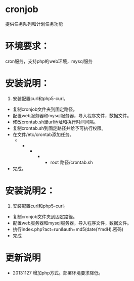 cronjob
=======
提供任务队列和计划任务功能

环境要求：
=======
cron服务，支持php的web环境，mysql服务

安装说明：
=======
1. 安装配置curl和php5-curl。
- 复制cronjob文件夹到固定路径。
- 配置web服务器和mysql服务器，导入程序文件，数据文件。
- 修改crontab.sh里url地址和执行时间间隔。
- 复制crontab.sh到固定路径并给予可执行权限。
- 在文件/etc/crontab添加任务。  
    *  *    * * *   root    路径/crontab.sh
- 完成。

安装说明2：
=======
1. 安装配置curl和php5-curl。
- 复制cronjob文件夹到固定路径。
- 配置web服务器和mysql服务器，导入程序文件，数据文件。
- 执行index.php?act=run&auth=md5(date(YmdH).密码)
- 完成

更新说明
=======
* 20131127
    增加php方式。部署环境要求降低。
